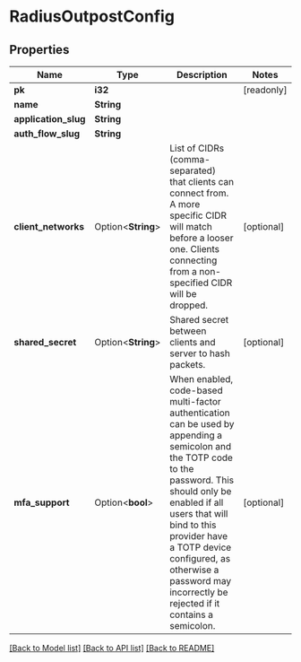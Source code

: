# RadiusOutpostConfig

## Properties

Name | Type | Description | Notes
------------ | ------------- | ------------- | -------------
**pk** | **i32** |  | [readonly]
**name** | **String** |  | 
**application_slug** | **String** |  | 
**auth_flow_slug** | **String** |  | 
**client_networks** | Option<**String**> | List of CIDRs (comma-separated) that clients can connect from. A more specific CIDR will match before a looser one. Clients connecting from a non-specified CIDR will be dropped. | [optional]
**shared_secret** | Option<**String**> | Shared secret between clients and server to hash packets. | [optional]
**mfa_support** | Option<**bool**> | When enabled, code-based multi-factor authentication can be used by appending a semicolon and the TOTP code to the password. This should only be enabled if all users that will bind to this provider have a TOTP device configured, as otherwise a password may incorrectly be rejected if it contains a semicolon. | [optional]

[[Back to Model list]](../README.md#documentation-for-models) [[Back to API list]](../README.md#documentation-for-api-endpoints) [[Back to README]](../README.md)


